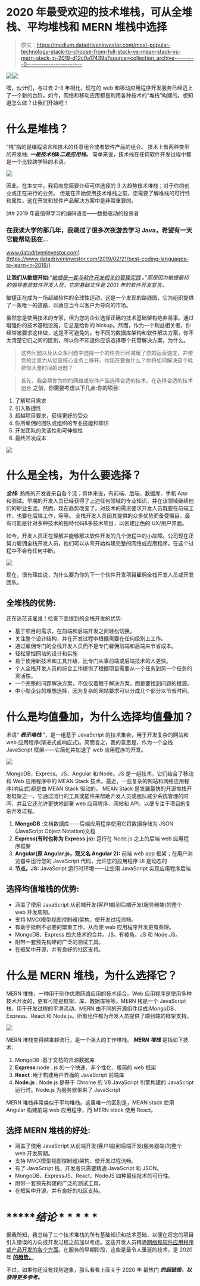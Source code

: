 # 2020 年最受欢迎的技术堆栈，可从全堆栈、平均堆栈和 MERN 堆栈中选择

> 原文：<https://medium.datadriveninvestor.com/most-popular-technology-stack-to-choose-from-full-stack-vs-mean-stack-vs-mern-stack-in-2019-d12c0a17439a?source=collection_archive---------0----------------------->

[![](img/f610ea42b4f1a1207109d683af2c0878.png)](http://www.track.datadriveninvestor.com/1B9E)![](img/f6cfb6d64440e7eec95792f520ece2b4.png)

嘿，伙计们，与过去 2-3 年相比，现在的 web 和移动应用程序开发服务已经迈上了一个新的台阶。如今，网络和移动应用都是利用各种技术的“堆栈”构建的。想知道怎么做？让我们开始吧！

# 什么是堆栈？

“栈”指的是编程语言和技术的任意组合或者软件产品的组合。
技术上有两种类型的开发栈:
***一是技术栈&二是应用栈。*** 简单来说，技术栈在任何软件开发过程中都是一个比较跨学科的术语。

![](img/a7fcabdea65cb33d08d771af11e58417.png)

因此，在本文中，我将向您简要介绍可供选择的 3 大趋势技术堆栈；对于你的创业或正在进行的业务。
但是在开始使用技术堆栈之前，您需要了解堆栈的可行性和属性，这在开发和软件产品解决方案中是非常重要的。

[](https://www.datadriveninvestor.com/2019/02/21/best-coding-languages-to-learn-in-2019/) [## 2019 年最值得学习的编码语言——数据驱动的投资者

### 在我读大学的那几年，我跳过了很多次夜游去学习 Java，希望有一天它能帮助我在…

www.datadriveninvestor.com](https://www.datadriveninvestor.com/2019/02/21/best-coding-languages-to-learn-in-2019/) 

**让我们从敏捷开始:**“[*敏捷是一套与软件开发相关的管理实践*](https://e27.co/a-detailed-guide-to-adopting-agile-development-for-your-startup-20190301/) *。”那是因为敏捷最初的倡导者是软件开发人员，它的基础文件是 2001 年的软件开发宣言。*

敏捷正在成为一场超越软件的全球性运动。这是一个发现的路线图，它为组织提供了一条唯一的道路，以适应当今以客户为导向的市场。

虽然您是使用技术的专家，但为您的企业选择正确的技术基础架构绝非易事。通过增强你的技术基础设施，它总是给你的 hickup。然而，作为一个利益相关者，你经常被要求这样做，这是不可避免的。有不同的数据库架构和软件解决方案，你不太清楚它们之间的区别，所以你不知道你应该选择哪个托管解决方案，为什么。

> 这些问题以及从众多问题中选择一个的任务已经减缓了您的运营速度，并使您的注意力从经营核心业务上移开。你现在要做什么？你将如何解决这个耗费你大量时间的谜题？

> 首先，我会帮你为你的网络或软件产品选择合适的技术。在选择合适的技术组合 **之前，你需要考虑以下几点:你的项目:**

1.  了解项目需求
2.  引入敏捷性
3.  超越项目要求，获得更好的受众
4.  你所雇佣的团队或组织的专业技能和知识
5.  开发团队的灵活性和可伸缩性
6.  最终开发成本

![](img/b29424bb0b64ca6fd25d49e8ced6bde9.png)

# 什么是全栈，为什么要选择？

***全栈:*** 熟练的开发者来自各个流；具体来说，有前端、后端、数据库、手机 App 和测试。早期的开发人员已经获得了上述任何领域的专业知识，并在该领域继续他们的职业生涯。然而，现在趋势改变了。对技术的需求要求开发人员既要在前端工作，也要在后端工作，等等。
全栈开发人员因其提供的众多优势而备受瞩目，最有可能是针对多种技术的独特代码&多技术项目，以创建出色的 UX/用户界面。

如今，开发人员正在理解并能够解决软件开发的几个流程中的小故障。公司现在正努力雇佣全栈开发人员，他们可以从零开始构建完整的网络或应用程序，在这个过程中不会有任何中断。

![](img/8f40c95645afcf8f7c5db33acf13bdfd.png)

现在，很有理由说，为什么要为你的下一个软件开发项目雇佣全栈开发人员或开发团队。

## 全堆栈的优势:

还在迷茫该雇谁！检查下面提到的全栈开发的优势:

*   基于项目的需求，在前端和后端开发之间轻松切换。
*   关注整个设计结构，并在开发过程中根据需要在任何级别上工作。
*   通过雇佣专门的全栈开发人员而不是专门雇佣前端和后端来节省成本。
*   轻松掌控网站的设计和实施
*   易于使用新技术和工具升级，比专门从事前端或后端技术的人更快。
*   个人全栈开发人员的综合工作提供了根据项目需要从一个任务到另一个任务的灵活性。
*   一个完整的问题解决方案，不仅仅着眼于解决方案，而是要找到问题的根源。
*   中小型企业的理想选择，因为复杂的网站要求可以分成几个部分以节省时间。

# 什么是均值叠加，为什么选择均值叠加？

术语“ ***表示堆栈*** ”，是一组基于 JavaScript 的技术集合，用于开发复杂的网站和 web 应用程序(渐进式或响应式)。简而言之，我的意思是，作为一个全栈 JavaScript 框架——它简化并加速了 web 应用程序的开发。

![](img/dfa09e154e34cfaa0ad6155d0d7a08c1.png)

MongoDB，Express。JS、Angular 和 Node。JS 是一组技术，它们结合了移动和 Web 应用程序中的 MEAN Stack 技术。最近，一些复杂的网站和网络应用程序(响应式)都是由 MEAN Stack 驱动的。
MEAN Stack 是发展最快的开源堆栈开发框架之一，它通过流行的工具或插件来帮助开发人员或团队减少系统管理的时间，并且它还允许更快地部署 web 应用程序、网站和 API，以便专注于项目的复杂开发过程。

1.  **MongoDB** :文档数据库——后端应用程序使用它将数据存储为 JSON (JavaScript Object Notation)文档
2.  **Express(有时也称为 Express.js):** 运行在 Node.js 之上的后端 web 应用程序框架
3.  **Angular(原 Angular.js，现又名 Angular 2):** 前端 web app 框架；在用户浏览器中运行您的 JavaScript 代码，允许您的应用程序 UI 是动态的
4.  **节点。JS:** JavaScript 运行时环境——让您用 JavaScript 实现应用程序后端

## 选择均值堆栈的优势:

*   涵盖了使用 JavaScript 从前端开发(客户端)到后端开发(服务器端)的整个 web 开发周期。
*   支持 MVC(模型视图控制器)架构，使开发过程流畅。
*   有助于抵制不必要的繁重工作，从而使 web 应用程序开发更有条理。
*   MongoDB、Express 四大技术的合并。JS，有棱角。JS 和 Node.JS。
*   附带一套预先构建的广泛的测试工具。
*   在框架中开源，并有良好的社区支持。

# 什么是 MERN 堆栈，为什么选择它？

MERN 堆栈，一种用于制作优质网络应用的技术组合。Web 应用程序是使用多种技术开发的，更有可能是框架、库、数据库等等。MERN 栈是一个 JavaScript 栈，用于开发过程的平滑流动。MERN 由不同的开源组件组成:MongoDB、Express、React 和 Node.js。所有组件都为开发人员提供了端到端的框架支持。

![](img/6e403304500b5e218d947675f76aabe3.png)

MERN 堆栈变得越来越流行，是一个强大的工作堆栈。 ***MERN 堆栈*** 是指如下技术:

1.  MongoDB :基于文档的开源数据库
2.  **Express**:node . js 的一个快速、非个性化、极简的 web 框架
3.  **React** :用于构建用户界面的 JavaScript 前端库
4.  **Node.js** : Node.js 是基于 Chrome 的 V8 JavaScript 引擎构建的 JavaScript 运行时。Node.js 为服务器带来了 JavaScript

MERN 堆栈非常类似于平均堆栈。这里唯一的区别是，MEAN stack 使用 Angular 构建前端 web 应用程序，而 MERN stack 使用 React。

## 选择 MERN 堆栈的好处:

*   涵盖了使用 JavaScript 从前端开发(客户端)到后端开发(服务器端)的整个 web 开发周期。
*   支持 MVC(模型视图控制器)架构，使开发过程流畅。
*   有了 JavaScript 栈，开发者只需要精通 JavaScript 和 JSON。
*   MongoDB、ExpressJS、React、NodeJS 四种最佳技术的可行性。
*   附带一套预先构建的广泛的测试工具。
*   在框架中开源，并有良好的社区支持。

# ******结论* * * * * *

据我所知，我总结了三个技术堆栈的所有基础知识和技术基础，以便在将您的项目引入错误的方向或开发过程之前加以考虑。这些开发人员精通[网络和软件应用程序或产品开发的各个方面](https://www.bacancytechnology.com/)。在服务的早期阶段，这些是最令人垂涎的技术，是 2020 年 [**的趋势。**](https://medium.com/swlh/top-web-development-trends-you-need-to-consider-for-your-project-in-2019-37e4c83b691d)

不过，如果你还没有找到迹象，那么看看上面关于 2020 年 最热门 ***的超链接，以获得更多参考。***